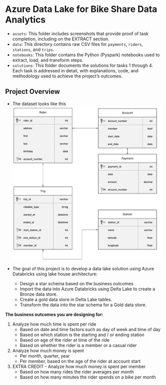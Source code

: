 # Azure Data Lake for Bike Share Data Analytics
- `assets`: This folder includes screenshots that provide proof of task completion, including on the EXTRACT section.
- `data`: This directory contains raw CSV files for `payments`, `riders`, `stations`, and `trips`.
- `notebooks`: This folder contains the Python (Pyspark) notebooks used to extract, load, and transform steps.
- `solutions`: This folder documents the solutions for tasks 1 through 4. Each task is addressed in detail, with explanations, code, and methodology used to achieve the project’s outcomes.

## Project Overview
- The dataset looks like this
![Relational ERD for Divvy Bikeshare Dataset](divvy-erd.png)

- The goal of this project is to develop a data lake solution using Azure Databricks using lake house architecture:
    - Design a star schema based on the business outcomes
    - Import the data into Azure Databricks using Delta Lake to create a Bronze data store.
    - Create a gold data store in Delta Lake tables.
    - Transform the data into the star schema for a Gold data store.

**The business outcomes you are designing for:**
1. Analyze how much time is spent per ride
    - Based on date and time factors such as day of week and time of day
    - Based on which station is the starting and / or ending station
    - Based on age of the rider at time of the ride
    - Based on whether the rider is a member or a casual rider
2. Analyze how much money is spent
    - Per month, quarter, year
    - Per member, based on the age of the rider at account start
3. EXTRA CREDIT - Analyze how much money is spent per member
    - Based on how many rides the rider averages per month
    - Based on how many minutes the rider spends on a bike per month